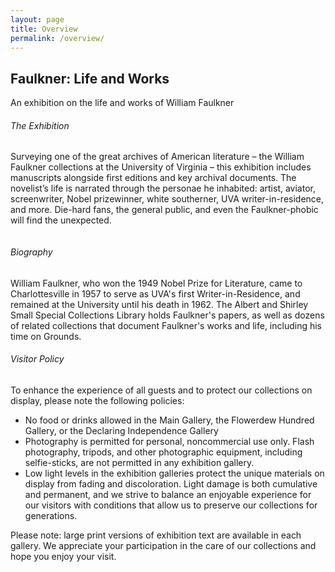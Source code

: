 ```yaml
--- 
layout: page 
title: Overview 
permalink: /overview/ 
---
```


<section id="baseline">
  <div class="section typeset">
    <div class="single">
      <h1>Faulkner: Life and Works</h1>
      <p class="caption">An exhibition on the life and works of William Faulkner</p>
      <h6>The Exhibition</h6>
      <p>Surveying one of the great archives of American literature – the William Faulkner 
      collections at the University of Virginia – this exhibition includes manuscripts 
      alongside first editions and key archival documents.  The novelist’s life is narrated 
      through the personae he inhabited: artist, aviator, screenwriter, Nobel prizewinner, 
      white southerner, UVA writer-in-residence, and more. Die-hard fans, the general 
      public, and even the Faulkner-phobic will find the unexpected.</p>
    </div>
  </div>
  <div class="section typeset">
    <div class="column column--main column--right">
      <h6>Biography</h6>
      <p>William Faulkner, who won the 1949 Nobel Prize for Literature, came to Charlottesville 
      in 1957 to serve as UVA's first Writer-in-Residence, and remained at the University until 
      his death in 1962. The Albert and Shirley Small Special Collections Library holds Faulkner's 
      papers, as well as dozens of related collections that document Faulkner's works and life, 
      including his time on Grounds.
      </p>
      <h6>Visitor Policy</h6>
      <p>To enhance the experience of all guests and to protect our collections on display, 
      please note the following policies: </p>
      <ul>
        <li>
          No food or drinks allowed in the Main Gallery, 
          the Flowerdew Hundred Gallery, or the Declaring Independence Gallery 
        </li>
        <li>
          Photography is permitted for personal, noncommercial use only. Flash 
          photography, tripods, and other photographic equipment, including selfie-sticks, 
          are not permitted in any exhibition gallery.
        </li>
        <li>
          Low light levels in the exhibition galleries protect the unique materials on display 
          from fading and discoloration. Light damage is both cumulative and permanent, and 
          we strive to balance an enjoyable experience for our visitors with conditions that 
          allow us to preserve our collections for generations.
        </li>
      </ul>
      <p>
      Please note: large print versions of exhibition text are available in each gallery.
      We appreciate your participation in the care of our collections and hope you enjoy your visit.
      </p>
    </div>
  </div>
</section>